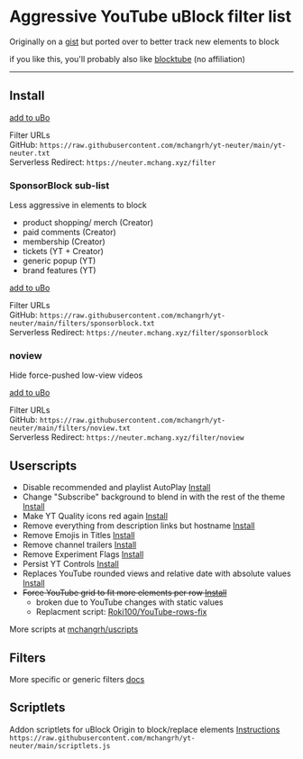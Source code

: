 # Aggressive YouTube uBlock filter list

Originally on a [gist](https://gist.github.com/mchangrh/a51e72bb36a492bfda37a6a9fa537f22) but ported over to better track new elements to block

if you like this, you'll probably also like [blocktube](https://github.com/amitbl/blocktube) (no affiliation)

-----

## Install

[add to uBo](https://subscribe.adblockplus.org/?location=https://neuter.mchang.xyz/filter&title=YouTube%20Neuter)  

Filter URLs  
GitHub: `https://raw.githubusercontent.com/mchangrh/yt-neuter/main/yt-neuter.txt`  
Serverless Redirect: `https://neuter.mchang.xyz/filter`  

### SponsorBlock sub-list
Less aggressive in elements to block
 - product shopping/ merch (Creator)
 - paid comments (Creator)
 - membership (Creator)
 - tickets (YT + Creator)
 - generic popup (YT)
 - brand features (YT)

[add to uBo](https://subscribe.adblockplus.org/?location=https://neuter.mchang.xyz/filter/sponsorblock&title=yt-neuter%20sponsorblock)  

Filter URLs  
GitHub: `https://raw.githubusercontent.com/mchangrh/yt-neuter/main/filters/sponsorblock.txt`  
Serverless Redirect: `https://neuter.mchang.xyz/filter/sponsorblock`  

### noview
Hide force-pushed low-view videos

[add to uBo](https://subscribe.adblockplus.org/?location=https://neuter.mchang.xyz/filter/noview&title=YouTube%20Neuter%20noview)  

Filter URLs  
GitHub: `https://raw.githubusercontent.com/mchangrh/yt-neuter/main/filters/noview.txt`  
Serverless Redirect: `https://neuter.mchang.xyz/filter/noview`  

## Userscripts
 - Disable recommended and playlist AutoPlay [Install](https://neuter.mchang.xyz/script/yt-no-autoplay.user.js)
 - Change "Subscribe" background to blend in with the rest of the theme [Install](https://neuter.mchang.xyz/script/mute-subscribe.user.js)
 - Make YT Quality icons red again [Install](https://neuter.mchang.xyz/script/old-red-quality.user.js)
 - Remove everything from description links but hostname [Install](https://neuter.mchang.xyz/script/no-link-path)
 - Remove Emojis in Titles [Install](https://neuter.mchang.xyz/script/no-emoji)
 - Remove channel trailers [Install](https://neuter.mchang.xyz/script/no-trailer)
 - Remove Experiment Flags [Install](https://neuter.mchang.xyz/script/flag-remover)
 - Persist YT Controls [Install](https://uscript.mchang.xyz/yt/yt-persist-ctrl.user.js)
 - Replaces YouTube rounded views and relative date with absolute values [Install](https://uscript.mchang.xyz/yt/yt-absview-date.user.js)
 - ~~Force YouTube grid to fit more elements per row [Install](https://neuter.mchang.xyz/script/reflow.user.js)~~
   - broken due to YouTube changes with static values
   - Replacment script: [Roki100/YouTube-rows-fix](https://github.com/Roki100/YouTube-rows-fix)  

More scripts at [mchangrh/uscripts](https://github.com/mchangrh/uscripts/tree/main/yt)

## Filters
More specific or generic filters [docs](./docs)

## Scriptlets
Addon scriptlets for uBlock Origin to block/replace elements [Instructions](https://github.com/gorhill/uBlock/wiki/Advanced-settings#userresourceslocation)  
`https://raw.githubusercontent.com/mchangrh/yt-neuter/main/scriptlets.js`